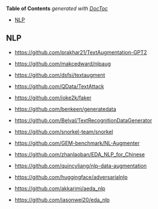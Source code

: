 <!-- START doctoc generated TOC please keep comment here to allow auto update -->
<!-- DON'T EDIT THIS SECTION, INSTEAD RE-RUN doctoc TO UPDATE -->
**Table of Contents**  *generated with [DocToc](https://github.com/thlorenz/doctoc)*

- [NLP](#nlp)

<!-- END doctoc generated TOC please keep comment here to allow auto update -->



## NLP

- https://github.com/prakhar21/TextAugmentation-GPT2
- https://github.com/makcedward/nlpaug 

- https://github.com/dsfsi/textaugment 
- https://github.com/QData/TextAttack 

- https://github.com/joke2k/faker 
- https://github.com/benkeen/generatedata 
- https://github.com/Belval/TextRecognitionDataGenerator 
- https://github.com/snorkel-team/snorkel 

- https://github.com/GEM-benchmark/NL-Augmenter
- https://github.com/zhanlaoban/EDA_NLP_for_Chinese

- https://github.com/quincyliang/nlp-data-augmentation
- https://github.com/huggingface/adversarialnlp

- https://github.com/akkarimi/aeda_nlp
- https://github.com/jasonwei20/eda_nlp





